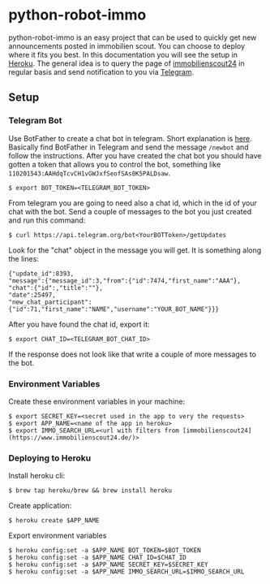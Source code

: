 
# python-robot-immo

python-robot-immo is an easy project that can be used to quickly get new announcements posted in immobilien scout.
You can choose to deploy where it fits you best. In this documentation you will see the setup in [Heroku](https://www.heroku.com/).
The general idea is to query the page of [immobilienscout24](https://www.immobilienscout24.de/) in regular basis and send notification to you via [Telegram](https://telegram.org/).

## Setup
### Telegram Bot
Use BotFather to create a chat bot in telegram. Short explanation is [here](https://core.telegram.org/bots#6-botfather).
Basically find BotFather in Telegram and send the message `/newbot` and follow the instructions.
After you have created the chat bot you should have gotten a token that allows you to control the bot, something like `110201543:AAHdqTcvCH1vGWJxfSeofSAs0K5PALDsaw`.

```
$ export BOT_TOKEN=<TELEGRAM_BOT_TOKEN>
```

From telegram you are going to need also a chat id, which in the id of your chat with the bot. 
Send a couple of messages to the bot you just created and run this command:
```
$ curl https://api.telegram.org/bot<YourBOTToken>/getUpdates
```

Look for the "chat" object in the message you will get. It is something along the lines:
```
{"update_id":8393,
"message":{"message_id":3,"from":{"id":7474,"first_name":"AAA"},
"chat":{"id":,"title":""},
"date":25497,
"new_chat_participant":{"id":71,"first_name":"NAME","username":"YOUR_BOT_NAME"}}}
```
After you have found the chat id, export it:
```
$ export CHAT_ID=<TELEGRAM_BOT_CHAT_ID>
```
If the response does not look like that write a couple of more messages to the bot.

### Environment Variables
Create these environment variables in your machine:
```
$ export SECRET_KEY=<secret used in the app to very the requests>
$ export APP_NAME=<name of the app in heroku>
$ export IMMO_SEARCH_URL=<url with filters from [immobilienscout24](https://www.immobilienscout24.de/)>
```

### Deploying to Heroku
Install heroku cli:
```
$ brew tap heroku/brew && brew install heroku
```
Create application:
```
$ heroku create $APP_NAME
```
Export environment variables
```
$ heroku config:set -a $APP_NAME BOT_TOKEN=$BOT_TOKEN
$ heroku config:set -a $APP_NAME CHAT_ID=$CHAT_ID
$ heroku config:set -a $APP_NAME SECRET_KEY=$SECRET_KEY
$ heroku config:set -a $APP_NAME IMMO_SEARCH_URL=$IMMO_SEARCH_URL
```
